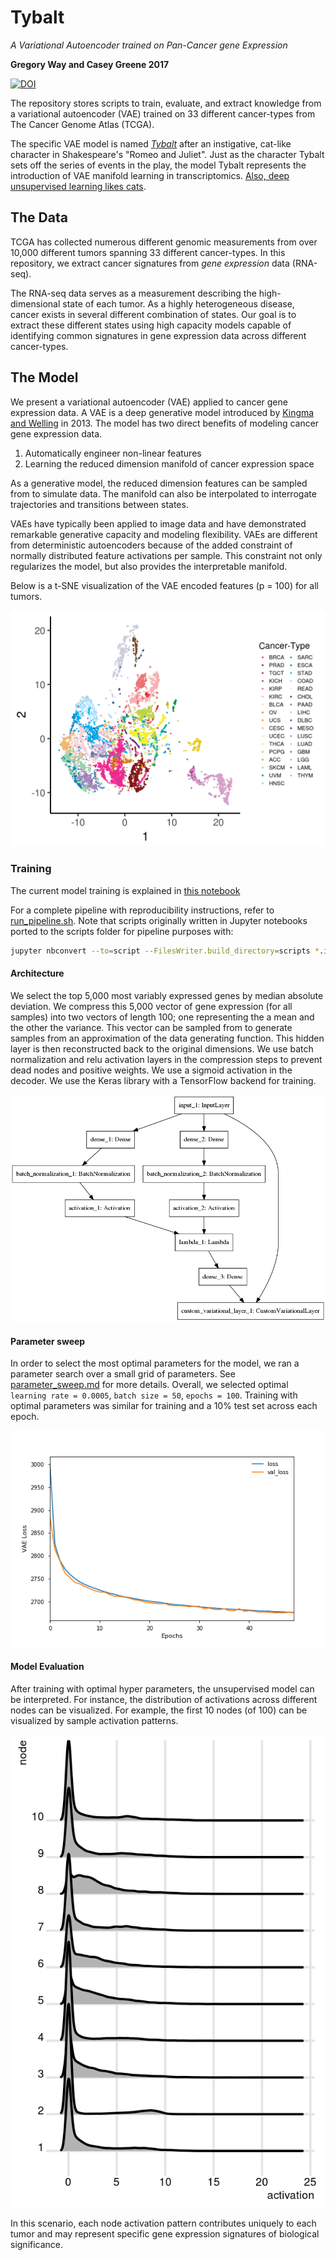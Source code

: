 # Tybalt

*A Variational Autoencoder trained on Pan-Cancer gene Expression*

**Gregory Way and Casey Greene 2017**

[![DOI](https://zenodo.org/badge/97131241.svg)](https://zenodo.org/badge/latestdoi/97131241)

The repository stores scripts to train, evaluate, and extract knowledge from
a variational autoencoder (VAE) trained on 33 different cancer-types from The Cancer
Genome Atlas (TCGA).

The specific VAE model is named [*Tybalt*](https://en.wikipedia.org/wiki/Tybalt)
after an instigative, cat-like character in Shakespeare's "Romeo and Juliet". Just
as the character Tybalt sets off the series of events in the play, the model Tybalt
represents the introduction of VAE manifold learning in transcriptomics.
[Also, deep unsupervised learning likes cats](https://arxiv.org/abs/1112.6209).

## The Data

TCGA has collected numerous different genomic measurements from over 10,000
different tumors spanning 33 different cancer-types. In this repository, we
extract cancer signatures from *gene expression* data (RNA-seq). 

The RNA-seq data serves as a measurement describing the high-dimensional state
of each tumor. As a highly heterogeneous disease, cancer exists in several
different combination of states. Our goal is to extract these different states
using high capacity models capable of identifying common signatures in gene
expression data across different cancer-types.

## The Model

We present a variational autoencoder (VAE) applied to cancer gene expression
data. A VAE is a deep generative model introduced by
[Kingma and Welling](https://arxiv.org/abs/1312.6114) in 2013. The model has
two direct benefits of modeling cancer gene expression data. 

1. Automatically engineer non-linear features
2. Learning the reduced dimension manifold of cancer expression space

As a generative model, the reduced dimension features can be sampled from to
simulate data. The manifold can also be interpolated to interrogate trajectories
and transitions between states.

VAEs have typically been applied to image data and have demonstrated remarkable
generative capacity and modeling flexibility. VAEs are different from
deterministic autoencoders because of the added constraint of normally
distributed feature activations per sample. This constraint not only
regularizes the model, but also provides the interpretable manifold.

Below is a t-SNE visualization of the VAE encoded features (p = 100) for all
tumors.

![VAE t-SNE](figures/tsne_vae.png?raw=true)

### Training

The current model training is explained in
[this notebook](pancan_vae_keras_onehidden_warmup_batchnorm.ipynb)

For a complete pipeline with reproducibility instructions, refer to
[run_pipeline.sh](run_pipeline.sh). Note that scripts originally written in
Jupyter notebooks ported to the scripts folder for pipeline purposes with:

```sh
jupyter nbconvert --to=script --FilesWriter.build_directory=scripts *.ipynb
```

#### Architecture

We select the top 5,000 most variably expressed genes by median absolute
deviation. We compress this 5,000 vector of gene expression (for all samples)
into two vectors of length 100; one representing the a mean and the other the
variance. This vector can be sampled from to generate samples from an
approximation of the data generating function. This hidden layer is then
reconstructed back to the original dimensions. We use batch normalization
and relu activation layers in the compression steps to prevent dead nodes and
positive weights. We use a sigmoid activation in the decoder. We use the Keras
library with a TensorFlow backend for training.

![VAE Architecture](figures/onehidden_vae_architecture.png?raw=true)

#### Parameter sweep

In order to select the most optimal parameters for the model, we ran a
parameter search over a small grid of parameters. See
[parameter_sweep.md](parameter_sweep.md) for more details. Overall, we selected
optimal `learning rate = 0.0005`, `batch size = 50`, `epochs = 100`. Training
with optimal parameters was similar for training and a 10% test set across each
epoch.

![Training Performance](figures/onehidden_vae_training.png?raw=true)

#### Model Evaluation

After training with optimal hyper parameters, the unsupervised model can be
interpreted. For instance, the distribution of activations across different
nodes can be visualized. For example, the first 10 nodes (of 100) can be
visualized by sample activation patterns.

![Node Activation](figures/node_activation_distribution.png?raw=true)

In this scenario, each node activation pattern contributes uniquely to each
tumor and may represent specific gene expression signatures of biological
significance.
